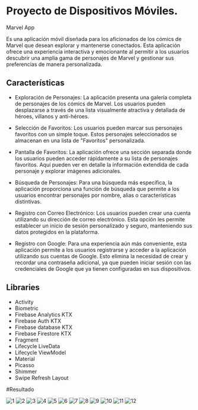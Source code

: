 # Proyecto de Dispositivos Móviles.

Marvel App

Es una aplicación móvil diseñada para los aficionados de los cómics de Marvel que desean explorar y mantenerse conectados. Esta aplicación ofrece una experiencia interactiva y emocionante al permitir a los usuarios descubrir una amplia gama de personajes de Marvel y gestionar sus preferencias de manera personalizada.

## Características 

- Exploración de Personajes: La aplicación presenta una galería completa de personajes de los cómics de Marvel. Los usuarios pueden desplazarse a través de una lista visualmente atractiva y detallada de héroes, villanos y anti-héroes.

- Selección de Favoritos: Los usuarios pueden marcar sus personajes favoritos con un simple toque. Estos personajes seleccionados se almacenan en una lista de "Favoritos" personalizada.

- Pantalla de Favoritos: La aplicación ofrece una sección separada donde los usuarios pueden acceder rápidamente a su lista de personajes favoritos. Aquí pueden ver en detalle la información extendida de cada personaje y explorar imágenes adicionales.

- Búsqueda de Personajes: Para una búsqueda más específica, la aplicación proporciona una función de búsqueda que permite a los usuarios encontrar personajes por nombre, alias o características distintivas.

- Registro con Correo Electrónico: Los usuarios pueden crear una cuenta utilizando su dirección de correo electrónico. Esta opción les permite establecer un inicio de sesión personalizado y seguro, manteniendo sus datos protegidos en la plataforma.

- Registro con Google: Para una experiencia aún más conveniente, esta aplicación permite a los usuarios registrarse y acceder a la aplicación utilizando sus cuentas de Google. Esto elimina la necesidad de crear y recordar una contraseña adicional, ya que pueden iniciar sesión con las credenciales de Google que ya tienen configuradas en sus dispositivos.

## Libraries

- Activity
- Biometric
- Firebase Analytics KTX
- Firebase Auth KTX
- Firebase database KTX
- Firebase Firestore KTX
- Fragment
- Lifecycle LiveData
- Lifecycle ViewModel
- Material
- Picasso
- Shimmer
- Swipe Refresh Layout

#Resultado 

![1](https://github.com/domeviz/dm_proyecto2_pedidosonline/assets/103153768/6623d493-707f-4083-a13a-484381e3aa7b)
![2](https://github.com/domeviz/dm_proyecto2_pedidosonline/assets/103153768/4dc19432-0a6b-4468-ac41-cd145f7e8e7f)
![3](https://github.com/domeviz/dm_proyecto2_pedidosonline/assets/103153768/251d4f31-3d98-48a3-9c1b-086000a1600b)
![4](https://github.com/domeviz/dm_proyecto2_pedidosonline/assets/103153768/056c255f-1f79-4369-882b-31ed3e6a330a)
![5](https://github.com/domeviz/dm_proyecto2_pedidosonline/assets/103153768/650478a9-d349-401d-91c2-d09a3ca7d3eb)
![6](https://github.com/domeviz/dm_proyecto2_pedidosonline/assets/103153768/e4dd1093-aa4c-490c-b2cc-4f2ecf6a113d)
![7](https://github.com/domeviz/dm_proyecto2_pedidosonline/assets/103153768/f8a2934e-bfcb-43a3-af44-8c16f5b4c9ff)
![8](https://github.com/domeviz/dm_proyecto2_pedidosonline/assets/103153768/4b16d049-b1a2-484f-978c-05cdd6ccc171)
![9](https://github.com/domeviz/dm_proyecto2_pedidosonline/assets/103153768/03f92600-3067-43f5-92bf-463f1cc4ac9b)
![10](https://github.com/domeviz/dm_proyecto2_pedidosonline/assets/103153768/ff775d19-7aab-484a-8881-25e3cb14e8e0)
![11](https://github.com/domeviz/dm_proyecto2_pedidosonline/assets/103153768/74e84519-0ffd-4c27-aeec-e0489d4fd9cc)
![12](https://github.com/domeviz/dm_proyecto2_pedidosonline/assets/103153768/da69dbe7-ce7f-48d7-92cb-c46c8d9163b7)
